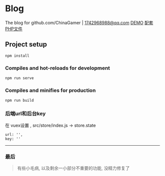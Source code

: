# Blog
The blog for github.com/ChinaGamer | 1742968988@qq.com
[DEMO](https://personal-station.cn/blog)
[配套PHP文件](https://personal-station.cn/blog_php.txt)
## Project setup
```
npm install
```

### Compiles and hot-reloads for development
```
npm run serve
```

### Compiles and minifies for production

```
npm run build
```

### 后端url和后台key

在 vuex设置 , src/store/index.js -> store.state

```
url: '', 
key: ''
```

---

### 最后

> 有些小毛病, 以及剩余一小部分不重要的功能, 没精力修复了
